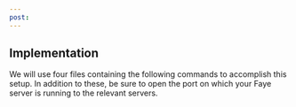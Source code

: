 ```yaml
---
post: 
---
```


## Implementation

We will use four files containing the following commands to accomplish this setup. In addition to these, be sure to open the port on which your Faye server is running to the relevant servers.


